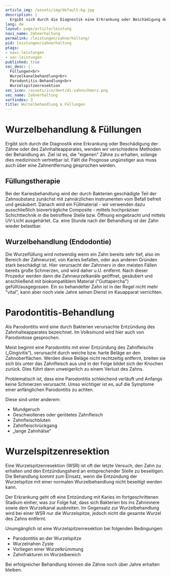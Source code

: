 ```yaml
---
article_img: /assets/img/default-bg.jpg
description: |
  Ergibt sich durch die Diagnostik eine Erkrankung oder Beschädigung der Zähne oder des Zahnhalteapparates, wenden wir verschiedene Methoden der Behandlung an. Ziel ist es, die "eigenen" Zähne zu erhalten, solange dies medizinisch vertretbar ist. Fällt die Prognose ungünstiger aus muss auch über eine Zahnentfernung gesprochen werden.
lang: de
layout: page/article/leistung
navi_name: Zahnerhaltung
permalink: /leistungen/zahnerhaltung/
pid: leistungen/zahnerhaltung
ptags:
- navi-leistungen
- sec-leistungen
published: true
sec_desc: |-
  Füllungen<br>
  Wurzelkanalbehandlung<br>
  Parodontitis-Behandlung<br>
  Wurzelspitzenresektion
sec_icon: /assets/ico/dent/di-zahnschmerz.png
sec_name: Zahnerhaltung
sortindex: 3
title: Wurzelbehandlung & Füllungen 
---
```



<section class="content-space-b-2 bg-light"><div class="container" container></div></section>

#  Wurzelbehandlung & Füllungen 

Ergibt sich durch die Diagnostik eine Erkrankung oder Beschädigung der Zähne oder des Zahnhalteapparates, wenden wir verschiedene Methoden der Behandlung an. Ziel ist es, die "eigenen" Zähne zu erhalten, solange dies medizinisch vertretbar ist. Fällt die Prognose ungünstiger aus muss auch über eine Zahnentfernung gesprochen werden.

## Füllungstherapie

Bei der Kariesbehandlung wird der durch Bakterien geschädigte Teil der Zahnsubstanz zunächst mit zahnärzlichen Instrumenten vom Befall befreit und gesäubert. Danach wird ein Füllmaterial - wir verwenden dazu ausschließlich bioverträgliche Composite - mittels hochpräziser Schichttechnik  in die betroffene Stelle bzw. Öffnung eingebracht und mittels UV-Licht ausgehärtet. Ca. eine Stunde nach der Behandlung ist der Zahn wieder belastbar.


## Wurzelbehandlung (Endodontie)

Die Wurzelfüllung wird notwendig wenn ein Zahn bereits sehr tief, also im Bereich der Zahnwurzel, von Karies befallen, oder aus anderen Gründen stark beschädigt ist. Hier verursacht der Zahnnerv in den meisten Fällen bereits große Schmerzen, und wird daher u.U. entfernt. Nach dieser Prozedur werden dann die Zahnwurzelkanäle geöffnet, gesäubert und anschließend mit biokompatiblem Material ("Guttapercha") gefüllt/ausgegossen. Ein so behandelter Zahn ist in der Regel nicht mehr "vital", kann aber noch viele Jahre seinen Dienst im Kauapparat verrichten.

<section class="content-space-2"><div class="container" container></div></section>

# Parodontitis-Behandlung

Als Parodontitis wird eine durch Bakterien verursachte Entzündung des Zahnhalteapparates bezeichnet. Im Volksmund wird hier auch von Parodontose gesprochen.

Meist beginnt eine Parodontitis mit einer Entzündung des Zahnfleischs („Gingivitis“), verursacht durch weiche bzw. harte Beläge an den Zahnoberflächen. Werden diese Beläge nicht rechtzeitig entfernt, breiten sie sich bis unter das Zahnfleisch aus und in der Folge bildet sich der Knochen zurück. Dies führt dann unweigerlich zu einem Verlust des Zahns.

Problematisch ist, dass eine Parodontitis schleichend verläuft und Anfangs keine Schmerzen verursacht. Umso wichtiger ist es, auf die Symptome einer anfänglichen Parodontitis zu achten.

Diese sind unter anderem: 

- Mundgeruch
- Geschwollenes oder gerötetes Zahnfleisch 
- Zahnfleischbluten
- Zahnfleischrückgang
- „lange Zahnhälse“ 


# Wurzelspitzenresektion

Eine Wurzelspitzenresektion (WSR) ist oft der letzte Versuch, den Zahn zu erhalten und den Entzündungsherd an entsprechender Stelle zu beseitigen. Die Behandlung kommt zum Einsatz, wenn die Entzündung der Wurzelspitze mit einer normalen Wurzelbehandlung nicht beseitigt werden kann.

Der Erkrankung geht oft eine Entzündung mit Karies im fortgeschrittenen Stadium einher, was zur Folge hat, dass sich Bakterien bis ins Zahninnere sowie dem Wurzelkanal ausbreiten. Im Gegensatz zur Wurzelbehandlung wird bei einer WSR nur die Wurzelspitze, jedoch nicht die gesamte Wurzel des Zahns entfernt.

Unumgänglich ist eine Wurzelspitzenresektion bei folgenden Bedingungen:

- Parodontitis an der Wurzelspitze
- Wurzelnahen Zyste
- Vorliegen einer Wurzelkrümmung
- Zahnfrakturen im Wurzelbereich

Bei erfolgreicher Behandlung können die Zähne noch über Jahre erhalten bleiben.

